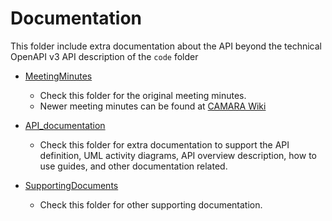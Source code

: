 # Documentation

This folder include extra documentation about the API beyond the technical OpenAPI v3 API description of the `code` folder

* [MeetingMinutes](MeetingMinutes/)
  * Check this folder for the original meeting minutes.
  * Newer meeting minutes can be found at [CAMARA Wiki](https://lf-camaraproject.atlassian.net/wiki/spaces/CAM/pages/14564608/WebRTC+Meeting+Minutes)
  
* [API_documentation](API_documentation/)
  * Check this folder for extra documentation to support the API definition, UML activity diagrams, API overview description, how to use guides, and other documentation related.

* [SupportingDocuments](SupportingDocuments/)
  * Check this folder for other supporting documentation.

